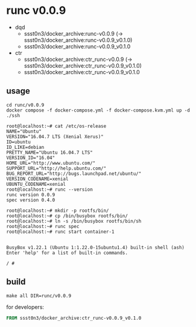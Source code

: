 # runc v0.0.9

* dqd
    * ssst0n3/docker_archive:runc-v0.0.9 (-> ssst0n3/docker_archive:runc-v0.0.9_v0.1.0)
    * ssst0n3/docker_archive:runc-v0.0.9_v0.1.0
* ctr
    * ssst0n3/docker_archive:ctr_runc-v0.0.9 (-> ssst0n3/docker_archive:ctr_runc-v0.0.9_v0.1.0)
    * ssst0n3/docker_archive:ctr_runc-v0.0.9_v0.1.0

## usage

```shell
cd runc/v0.0.9
docker compose -f docker-compose.yml -f docker-compose.kvm.yml up -d
./ssh
```

```shell
root@localhost:~# cat /etc/os-release 
NAME="Ubuntu"
VERSION="16.04.7 LTS (Xenial Xerus)"
ID=ubuntu
ID_LIKE=debian
PRETTY_NAME="Ubuntu 16.04.7 LTS"
VERSION_ID="16.04"
HOME_URL="http://www.ubuntu.com/"
SUPPORT_URL="http://help.ubuntu.com/"
BUG_REPORT_URL="http://bugs.launchpad.net/ubuntu/"
VERSION_CODENAME=xenial
UBUNTU_CODENAME=xenial
root@localhost:~# runc --version
runc version 0.0.9
spec version 0.4.0
```

```shell
root@localhost:~# mkdir -p rootfs/bin/
root@localhost:~# cp /bin/busybox rootfs/bin/
root@localhost:~# ln -s /bin/busybox rootfs/bin/sh
root@localhost:~# runc spec
root@localhost:~# runc start container-1


BusyBox v1.22.1 (Ubuntu 1:1.22.0-15ubuntu1.4) built-in shell (ash)
Enter 'help' for a list of built-in commands.

/ # 
```

## build

```shell
make all DIR=runc/v0.0.9
```

for developers:

```dockerfile
FROM ssst0n3/docker_archive:ctr_runc-v0.0.9_v0.1.0
```